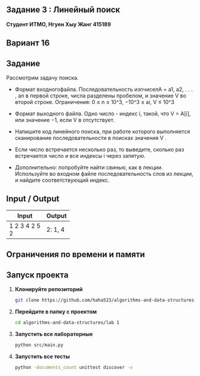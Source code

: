 ##  Задание 3 : Линейный поиск 


**Студент ИТМО,  Нгуен Хыу Жанг  415189**  

## Вариант 16

## Задание

Рассмотрим задачу поиска.

- Формат входногофайла. Последовательность изnчиселA = a1, a2, . . . , an
в первой строке, числа разделены пробелом, и значение V во второй строке.
Ограничения: 0 ≤ n ≤ 10^3, −10^3 ≤ ai, V ≤ 10^3

- Формат выходного файла. Одно число - индекс i, такой, что V = A[i], или значение −1, если V в отсутствует.

- Напишите код линейного поиска, при работе которого выполняется сканирование последовательности в поисках значения V .

- Если число встречается несколько раз, то выведите, сколько раз встречается число и все индексы i через запятую.

- Дополнительно: попробуйте найти свинью, как в лекции. Используйте во входном файле последовательность слов из лекции, и найдите соответствующий индекс.


## Input / Output 

| Input                         |  Output    |
|-------------------------------|------------|
| 1 2 3 4 2 5<br/>2             | 2: 1, 4    |


## Ограничения по времени и памяти


## Запуск проекта
1. **Клонируйте репозиторий**
   ```bash
   git clone https://github.com/haha523/algorithms-and-data-structures.git
   ```
2. **Перейдите в папку с проектом**
   ```bash
   cd algorithms-and-data-structures/lab 1
   ```
3. **Запустить все лабораторные**
    ```bash
   python src/main.py
   ```
4. **Запустить все тесты**
    ```bash
   python -documents_count unittest discover -v
   ```
